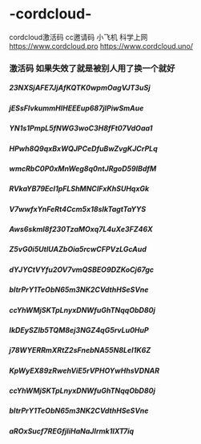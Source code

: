 # -cordcloud-
cordcloud激活码 cc邀请码  小飞机  科学上网  
https://www.cordcloud.pro
https://www.cordcloud.uno/

### 激活码 如果失效了就是被别人用了换一个就好
##### 23NXSjAFE7JjAfKQTK0wpmOagVJT3uSj
	
	
#####  jESsFlvkummHIHEEEup687jlPiwSmAue
#####  YN1s1PmpL5fNWG3woC3H8fFt07VdOaa1	
#####  HPwh8Q9qxBxWQJPCeDfuBwZvgKJCrPLq	
#####  wmcRbC0P0xMnWeg8q0ntJRgoD59IBdfM	
#####  RVkaYB79EcI1pFLShMNCIFxKhSUHqxGk	
#####  V7wwfxYnFeRt4Ccm5x18sIkTagtTaYYS	
#####  Aws6skml8f230TzaMOxq7L4uXe3FZ46X	
#####  Z5vG0i5UtlUAZbOia5rcwCFPVzLGcAud	
#####  dYJYCtVYfu2OV7vmQSBEO9DZKoCj67gc	
#####  bItrPrY1TeObN65m3NK2CVdthHSeSVne	
#####  ccYhWMjSKTpLnyxDNWfuGhTNqqObD80j	
#####  IkDEySZlb5TQM8ej3NGZ4qG5rvLu0HuP	
#####  j78WYERRmXRtZ2sFnebNA55N8LeI1K6Z
#####  KpWyEX89zRwehViE5rVPHOYwHhsVDNAR
#####  ccYhWMjSKTpLnyxDNWfuGhTNqqObD80j
#####  bItrPrY1TeObN65m3NK2CVdthHSeSVne
#####  aROxSucf7REGfjIiHaNaJIrmk1IXT7iq
